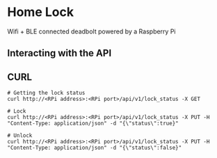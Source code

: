 # Home Lock

Wifi + BLE connected deadbolt powered by a Raspberry Pi

## Interacting with the API

## CURL

```
# Getting the lock status
curl http://<RPi address>:<RPi port>/api/v1/lock_status -X GET

# Lock
curl http://<RPi address>:<RPi port>/api/v1/lock_status -X PUT -H "Content-Type: application/json" -d "{\"status\":true}"

# Unlock
curl http://<RPi address>:<RPi port>/api/v1/lock_status -X PUT -H "Content-Type: application/json" -d "{\"status\":false}"
```
